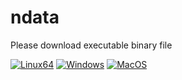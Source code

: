 # ndata



Please download executable binary file

[![Linux64](https://img.shields.io/badge/binary-linux-green.svg?style=flat)](https://vis.nucleome.org/static/ndata/current/linux/ndata)
[![Windows](https://img.shields.io/badge/binary-win-blue.svg?style=flat)](https://vis.nucleome.org/static/ndata/current/win64/ndata.exe)
[![MacOS](https://img.shields.io/badge/binary-macos-yellow.svg?style=flat)](https://vis.nucleome.org/static/ndata/current/mac/ndata)
